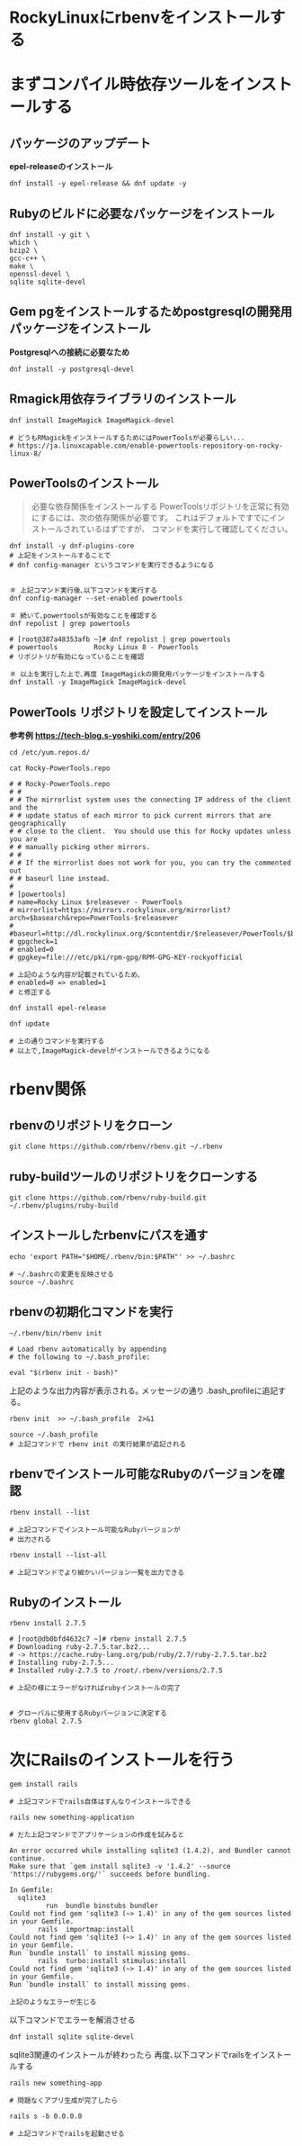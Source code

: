 # RockyLinuxにrbenvをインストールする

# まずコンパイル時依存ツールをインストールする

## パッケージのアップデート

**epel-releaseのインストール**

```
dnf install -y epel-release && dnf update -y

```

## Rubyのビルドに必要なパッケージをインストール


```
dnf install -y git \
which \
bzip2 \
gcc-c++ \
make \
openssl-devel \
sqlite sqlite-devel

```
## Gem pgをインストールするためpostgresqlの開発用パッケージをインストール

**Postgresqlへの接続に必要なため**

```
dnf install -y postgresql-devel

```

## Rmagick用依存ライブラリのインストール

```
dnf install ImageMagick ImageMagick-devel

# どうもRMagickをインストールするためにはPowerToolsが必要らしい...
# https://ja.linuxcapable.com/enable-powertools-repository-on-rocky-linux-8/

```


## PowerToolsのインストール

> 必要な依存関係をインストールする
> PowerToolsリポジトリを正常に有効にするには、次の依存関係が必要です。
> これはデフォルトですでにインストールされているはずですが、
> コマンドを実行して確認してください。

```
dnf install -y dnf-plugins-core
# 上記をインストールすることで
# dnf config-manager というコマンドを実行できるようになる


＃ 上記コマンド実行後､以下コマンドを実行する
dnf config-manager --set-enabled powertools

＃ 続いて､powertoolsが有効なことを確認する
dnf repolist | grep powertools

# [root@387a48353afb ~]# dnf repolist | grep powertools
# powertools         Rocky Linux 8 - PowerTools
# リポジトリが有効になっていることを確認

＃ 以上を実行した上で､再度 ImageMagickの開発用パッケージをインストールする
dnf install -y ImageMagick ImageMagick-devel

```

## PowerTools リポジトリを設定してインストール

**参考例**
**https://tech-blog.s-yoshiki.com/entry/206**

```
cd /etc/yum.repos.d/

cat Rocky-PowerTools.repo

# # Rocky-PowerTools.repo
# #
# # The mirrorlist system uses the connecting IP address of the client and the
# # update status of each mirror to pick current mirrors that are geographically
# # close to the client.  You should use this for Rocky updates unless you are
# # manually picking other mirrors.
# #
# # If the mirrorlist does not work for you, you can try the commented out
# # baseurl line instead.
#
# [powertools]
# name=Rocky Linux $releasever - PowerTools
# mirrorlist=https://mirrors.rockylinux.org/mirrorlist?arch=$basearch&repo=PowerTools-$releasever
# #baseurl=http://dl.rockylinux.org/$contentdir/$releasever/PowerTools/$basearch/os/
# gpgcheck=1
# enabled=0
# gpgkey=file:///etc/pki/rpm-gpg/RPM-GPG-KEY-rockyofficial

# 上記のような内容が記載されているため､
# enabled=0 => enabled=1
# と修正する

dnf install epel-release

dnf update

# 上の通りコマンドを実行する
# 以上で,ImageMagick-develがインストールできるようになる

```


# rbenv関係

## rbenvのリポジトリをクローン

```
git clone https://github.com/rbenv/rbenv.git ~/.rbenv

```

## ruby-buildツールのリポジトリをクローンする

```
git clone https://github.com/rbenv/ruby-build.git ~/.rbenv/plugins/ruby-build

```

## インストールしたrbenvにパスを通す

```
echo 'export PATH="$HOME/.rbenv/bin:$PATH"' >> ~/.bashrc

# ~/.bashrcの変更を反映させる
source ~/.bashrc

```

## rbenvの初期化コマンドを実行

```
~/.rbenv/bin/rbenv init

# Load rbenv automatically by appending
# the following to ~/.bash_profile:

eval "$(rbenv init - bash)"

```
上記のような出力内容が表示される｡
メッセージの通り .bash_profileに追記する｡

```
rbenv init  >> ~/.bash_profile  2>&1

source ~/.bash_profile
# 上記コマンドで rbenv init の実行結果が追記される

```

## rbenvでインストール可能なRubyのバージョンを確認

```
rbenv install --list

# 上記コマンドでインストール可能なRubyバージョンが
# 出力される

rbenv install --list-all

# 上記コマンドでより細かいバージョン一覧を出力できる
```
## Rubyのインストール
```
rbenv install 2.7.5

# [root@db0bfd4632c7 ~]# rbenv install 2.7.5
# Downloading ruby-2.7.5.tar.bz2...
# -> https://cache.ruby-lang.org/pub/ruby/2.7/ruby-2.7.5.tar.bz2
# Installing ruby-2.7.5...
# Installed ruby-2.7.5 to /root/.rbenv/versions/2.7.5

# 上記の様にエラーがなければrubyインストールの完了


# グローバルに使用するRubyバージョンに決定する
rbenv global 2.7.5

```

# 次にRailsのインストールを行う

```
gem install rails

# 上記コマンドでrails自体はすんなりインストールできる

rails new something-application

# だた上記コマンドでアプリケーションの作成を試みると

An error occurred while installing sqlite3 (1.4.2), and Bundler cannot continue.
Make sure that `gem install sqlite3 -v '1.4.2' --source 'https://rubygems.org/'` succeeds before bundling.

In Gemfile:
  sqlite3
         run  bundle binstubs bundler
Could not find gem 'sqlite3 (~> 1.4)' in any of the gem sources listed in your Gemfile.
       rails  importmap:install
Could not find gem 'sqlite3 (~> 1.4)' in any of the gem sources listed in your Gemfile.
Run `bundle install` to install missing gems.
       rails  turbo:install stimulus:install
Could not find gem 'sqlite3 (~> 1.4)' in any of the gem sources listed in your Gemfile.
Run `bundle install` to install missing gems.

上記のようなエラーが生じる
```

以下コマンドでエラーを解消させる

```
dnf install sqlite sqlite-devel

```

sqlite3関連のインストールが終わったら
再度､以下コマンドでrailsをインストールする

```
rails new something-app

# 問題なくアプリ生成が完了したら

rails s -b 0.0.0.0

# 上記コマンドでrailsを起動させる

```

